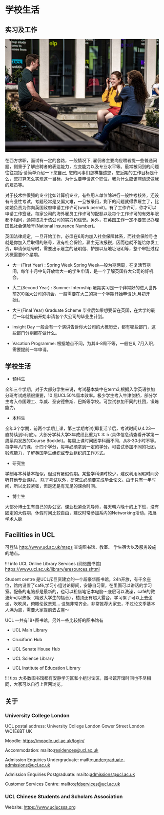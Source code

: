 # 学校生活

## 实习及工作

![img](images/ucl6.jpg)

在西方求职，面试有一定的套路，一般情况下, 雇佣者主要向应聘者提一些普通问题，侧重于了解应聘者的表达能力，应变能力以及专业水平等。最常被问到的问题往往包括:请简单介绍一下您自己, 您的同事们怎样描述您，您近期的工作目标是什么，您打算怎么实现这一目标，为什么要申请这个职位，我为什么应该聘请您做我的雇员等。

对于技术性很强的专业比如计算机专业，有些用人单位除进行一般性考核外，还设有专业性考试，考题经常是又偏又难，一旦被录用，剩下的问题就得靠雇主了，比如她负责为你向英国政府申请工作许可(work permit)。有了工作许可，你才可以申请工作签证。每家公司的海外雇员工作许可的配额以及每个工作许可的有效年限都不相同，通常取决于该公司的实力和信誉。另外，在英国工作一定不要忘记办理国民社会保险号(National Insurance Number)。

英国法律规定，一旦开始工作，必须在6周内加入社会保障体系，而社会保险号也就是你加入后取得的账号，没有社会保险，雇主无法报税，因而也就不能给你发工资，申请保险号时，需要出示雇主的证明信、护照以及地址证明等，整个审批过程大概需要6个星期。

- 大一(First Year) : Spring Week
Spring Week—般为期两周，在复活节期间，每年十月中旬开放给大一的学生申请，是一个了解英国各大公司的好机会。

- 大二(Second Year) : Summer Internship 暑期实习是一个非常好的进入世界前200强大公司的机会，一般需要在大二的第一个学期开始申请(九月初开始)。

- 大三(Final Year) Graduate Scheme 毕业后如果想要留在英国，在大学的最后一年就提前开始申请各个大公司的毕业生计划。

- Insight Day 一般会有一个演讲告诉你大公司的大概历史，都有哪些部门，这些部门分别都在做什么。

- Vacation Programme: 根据地点不同，为其4-8周不等，一般在6, 7月入职，需要提前一年申请。



## 学校生活

* 预科生

全年三个学期，对于大部分学生来说，考试基本集中在term3,根据入学英语参加分班考试成绩很重要，10 届UCL50%留本效率。极少学生考入牛津剑桥，部分学生考入帝国理工、华威、圣安德鲁斯、巴斯等学校。可尝试参加不同的社团，锻炼能力。

* 本科生

全年3个学期，前两个学期上课，第三学期考试(即复活节后，考试时间从4.23—直持续到5月底)。大部分学科大学3年成绩比重为1: 3: 5 (具体信息请查看开学第一周系内发放的Course Booklet)。每周上课时间因学科而不同，从8-30小时不等。每学年八门课，计四个学分，每年必须拿到一定的学分。可尝试参加不同的社团，锻炼能力，了解英国学生组织或专业组织的工作方式。

* 研究生

学制与本科基本相似，但没有暑假假期。某些学科课时较少，建议利用闲暇时间旁听其他专业课程。
除了考试以外，研究生必须要完成毕业论文。由于只有一年时间，所以比较紧张，但是还是有充足的课余时间。

* 博士生

大部分博士生有自己的办公室，课业松紧全凭导师，每天朝六晚十的上下班，没有固定的大假期，休假时间比较自由，建议时常参加系内的Networking活动，拓展学术人脉


## Facilities in UCL

可登陆 http://www.ud.ac.uk/maps 查询图书馆、教室、 学生宿舍以及服务设施的地点。

!!! info
    UCL Online Library Services (网络图书馆) https://www.ucl.ac.uk/library/eresources.shtml

Student centre 是UCL斥巨资建立的一个超豪华图书馆，24h开放，有千余座位，馆内设置了café,学习小组讨论房间，安静自习室，在里面可以讲话的学习室。配备的电脑都是最新的，也可以租借笔记本电脑～底层可以洗澡，café的微波炉可以热饭（精致大学生的福音），楼顶还有超大露台，学习累了可以上去坐坐，吹吹风，俯瞰伦敦景观… 设施非常齐全，非常推荐大家去，不过论文季基本人满为患，需要大家提前去占座～

UCL 一共有18+图书馆，另外一些比较好的图书馆有

- UCL Main Library

- Cruciform Hub

- UCL Senate House Hub

- UCL Science Library

- UCL Institute of Education Library

!!! tips
    大多数图书馆都有安静学习区和小组讨论区，图书馆开馆时间也不尽相同，大家可以自行上官网浏览。


## 关于

### University College London

UCL postal address: University College London Gower Street London WC1E6BT UK

Moodle: https://moodle.ucl.ac.uk/login/

Accommodation: mailto:residences@ucl.ac.uk

Admission Enquiries Undergraduate: mailto:undergraduate-admissions@ucl.ac.uk

Admission Enquiries Postgraduate: mailto:admissions@ucl.ac.uk

Customer Services Centre: mailto:efdservices@ucl.ac.uk

### UCL Chinese Students and Scholars Association

Website: https://www.uclucssa.org